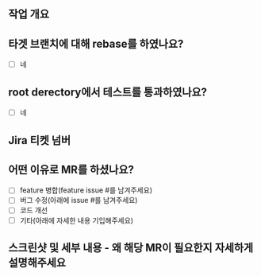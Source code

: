 ## 작업 개요

## 타겟 브랜치에 대해 rebase를 하였나요?
- [ ] 네

## root derectory에서 테스트를 통과하였나요?
- [ ] 네

## Jira 티켓 넘버
<!-- 관련된 이슈 넘버가 있으면 이곳에 기입해주세요 -->

## 어떤 이유로 MR를 하셨나요?
- [ ] feature 병합(feature issue #를 남겨주세요)
- [ ] 버그 수정(아래에 issue #를 남겨주세요)
- [ ] 코드 개선
- [ ] 기타(아래에 자세한 내용 기입해주세요)

## 스크린샷 및 세부 내용 - 왜 해당 MR이 필요한지 자세하게 설명해주세요
<!-- 세부사항을 항목으로 설명해주세요 -->

